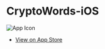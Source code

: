 # CryptoWords-iOS

![App Icon](https://github.com/simon-bonnedahl/CryptoWords-iOS/blob/main/Resources/Images.xcassets/AppIcon.appiconset/180.png)
- [View on App Store](https://apps.apple.com/az/app/codenames-cast/id1603260937?uo=2)
